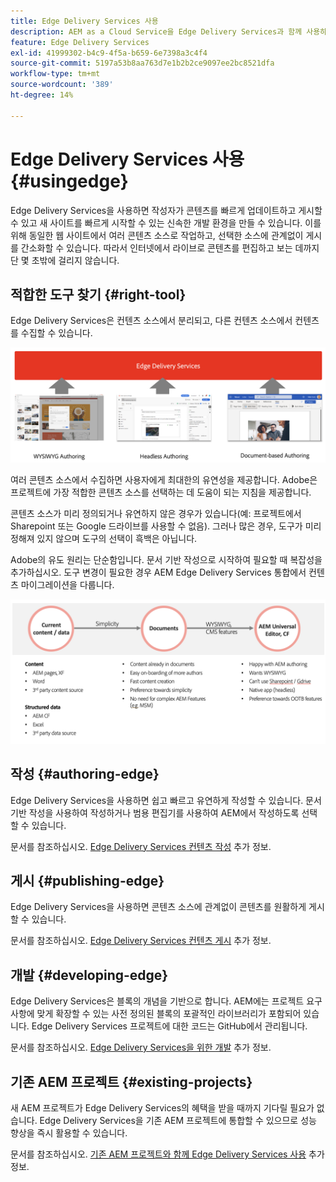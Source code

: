 ```yaml
---
title: Edge Delivery Services 사용
description: AEM as a Cloud Service을 Edge Delivery Services과 함께 사용하는 방법에 대해 알아봅니다.
feature: Edge Delivery Services
exl-id: 41999302-b4c9-4f5a-b659-6e7398a3c4f4
source-git-commit: 5197a53b8aa763d7e1b2b2ce9097ee2bc8521dfa
workflow-type: tm+mt
source-wordcount: '389'
ht-degree: 14%

---
```



# Edge Delivery Services 사용 {#usingedge}

Edge Delivery Services을 사용하면 작성자가 콘텐츠를 빠르게 업데이트하고 게시할 수 있고 새 사이트를 빠르게 시작할 수 있는 신속한 개발 환경을 만들 수 있습니다. 이를 위해 동일한 웹 사이트에서 여러 콘텐츠 소스로 작업하고, 선택한 소스에 관계없이 게시를 간소화할 수 있습니다. 따라서 인터넷에서 라이브로 콘텐츠를 편집하고 보는 데까지 단 몇 초밖에 걸리지 않습니다.

## 적합한 도구 찾기 {#right-tool}

Edge Delivery Services은 컨텐츠 소스에서 분리되고, 다른 컨텐츠 소스에서 컨텐츠를 수집할 수 있습니다.

![Edge 전달을 위한 콘텐츠 소스](assets/content-sources.png)

여러 콘텐츠 소스에서 수집하면 사용자에게 최대한의 유연성을 제공합니다. Adobe은 프로젝트에 가장 적합한 콘텐츠 소스를 선택하는 데 도움이 되는 지침을 제공합니다.

콘텐츠 소스가 미리 정의되거나 유연하지 않은 경우가 있습니다(예: 프로젝트에서 Sharepoint 또는 Google 드라이브를 사용할 수 없음). 그러나 많은 경우, 도구가 미리 정해져 있지 않으며 도구의 선택이 흑백은 아닙니다.

Adobe의 유도 원리는 단순함입니다. 문서 기반 작성으로 시작하여 필요할 때 복잡성을 추가하십시오. 도구 변경이 필요한 경우 AEM Edge Delivery Services 통합에서 컨텐츠 마이그레이션을 다룹니다.

![컨텐츠 소스 유연성](assets/content-source-flexiblity.png)

## 작성 {#authoring-edge}

Edge Delivery Services을 사용하면 쉽고 빠르고 유연하게 작성할 수 있습니다. 문서 기반 작성을 사용하여 작성하거나 범용 편집기를 사용하여 AEM에서 작성하도록 선택할 수 있습니다.

문서를 참조하십시오. [Edge Delivery Services 컨텐츠 작성](authoring.md) 추가 정보.

## 게시 {#publishing-edge}

Edge Delivery Services을 사용하면 콘텐츠 소스에 관계없이 콘텐츠를 원활하게 게시할 수 있습니다.

문서를 참조하십시오. [Edge Delivery Services 컨텐츠 게시](publishing.md) 추가 정보.

## 개발 {#developing-edge}

Edge Delivery Services은 블록의 개념을 기반으로 합니다. AEM에는 프로젝트 요구 사항에 맞게 확장할 수 있는 사전 정의된 블록의 포괄적인 라이브러리가 포함되어 있습니다. Edge Delivery Services 프로젝트에 대한 코드는 GitHub에서 관리됩니다.

문서를 참조하십시오. [Edge Delivery Services을 위한 개발](developing.md) 추가 정보.

## 기존 AEM 프로젝트 {#existing-projects}

새 AEM 프로젝트가 Edge Delivery Services의 혜택을 받을 때까지 기다릴 필요가 없습니다. Edge Delivery Services을 기존 AEM 프로젝트에 통합할 수 있으므로 성능 향상을 즉시 활용할 수 있습니다.

문서를 참조하십시오. [기존 AEM 프로젝트와 함께 Edge Delivery Services 사용](existing-projects.md) 추가 정보.
